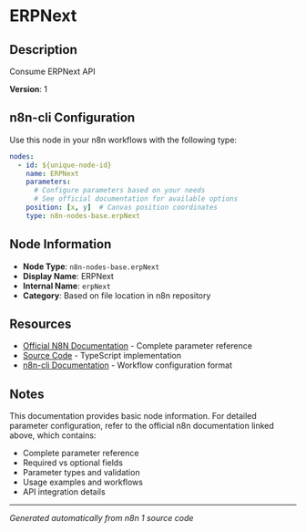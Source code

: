 # ERPNext

## Description

Consume ERPNext API

**Version**: 1

## n8n-cli Configuration

Use this node in your n8n workflows with the following type:

```yaml
nodes:
  - id: ${unique-node-id}
    name: ERPNext
    parameters:
      # Configure parameters based on your needs
      # See official documentation for available options
    position: [x, y]  # Canvas position coordinates
    type: n8n-nodes-base.erpNext
```

## Node Information

- **Node Type**: `n8n-nodes-base.erpNext`
- **Display Name**: ERPNext
- **Internal Name**: `erpNext`
- **Category**: Based on file location in n8n repository

## Resources

- [Official N8N Documentation](https://docs.n8n.io/integrations/builtin/app-nodes/n8n-nodes-base.erpnext/) - Complete parameter reference
- [Source Code](https://github.com/n8n-io/n8n/blob/master/packages/nodes-base/nodes/ERPNext/ERPNext.node.ts) - TypeScript implementation
- [n8n-cli Documentation](https://github.com/edenreich/n8n-cli) - Workflow configuration format

## Notes

This documentation provides basic node information. For detailed parameter configuration, 
refer to the official n8n documentation linked above, which contains:

- Complete parameter reference
- Required vs optional fields
- Parameter types and validation
- Usage examples and workflows
- API integration details

---
*Generated automatically from n8n 1 source code*
